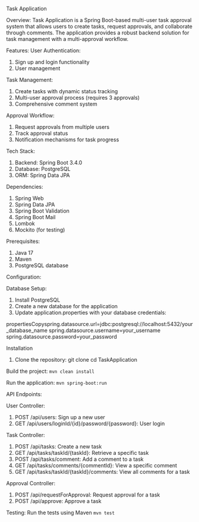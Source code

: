 Task Application

Overview:
Task Application is a Spring Boot-based multi-user task approval system that allows users to create tasks, request approvals, and collaborate through comments. The application provides a robust backend solution for task management with a multi-approval workflow.

Features:
User Authentication:
1. Sign up and login functionality
2. User management


Task Management:
1. Create tasks with dynamic status tracking
2. Multi-user approval process (requires 3 approvals)
3. Comprehensive comment system


Approval Workflow:
1. Request approvals from multiple users
2. Track approval status
3. Notification mechanisms for task progress



Tech Stack:
1. Backend: Spring Boot 3.4.0
2. Database: PostgreSQL
3. ORM: Spring Data JPA
   
Dependencies:
1. Spring Web
2. Spring Data JPA
3. Spring Boot Validation
4. Spring Boot Mail
5. Lombok
6. Mockito (for testing)



Prerequisites:
1. Java 17
2. Maven
3. PostgreSQL database

Configuration:

Database Setup:
1. Install PostgreSQL
2. Create a new database for the application
3. Update application.properties with your database credentials:

propertiesCopyspring.datasource.url=jdbc:postgresql://localhost:5432/your_database_name
spring.datasource.username=your_username
spring.datasource.password=your_password

Installation
1. Clone the repository:
git clone
cd TaskApplication

Build the project:
`mvn clean install`

Run the application:
`mvn spring-boot:run`



API Endpoints:

User Controller:
1. POST /api/users: Sign up a new user
2. GET /api/users/loginId/{id}/password/{password}: User login

Task Controller:
1. POST /api/tasks: Create a new task
2. GET /api/tasks/taskId/{taskId}: Retrieve a specific task
3. POST /api/tasks/comment: Add a comment to a task
4. GET /api/tasks/comments/{commentId}: View a specific comment
5. GET /api/tasks/taskId/{taskId}/comments: View all comments for a task

Approval Controller:
1. POST /api/requestForApproval: Request approval for a task
2. POST /api/approve: Approve a task

Testing:
Run the tests using Maven
`mvn test`

